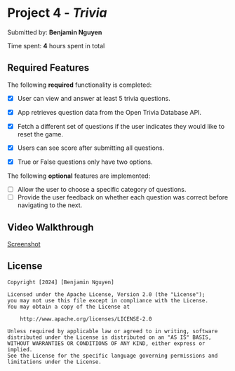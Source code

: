 # Project 4 - *Trivia*

Submitted by: **Benjamin Nguyen**

Time spent: **4** hours spent in total

## Required Features

The following **required** functionality is completed:
- [x] User can view and answer at least 5 trivia questions.
- [x] App retrieves question data from the Open Trivia Database API.
- [x] Fetch a different set of questions if the user indicates they would like to reset the game.
- [x] Users can see score after submitting all questions.
- [x] True or False questions only have two options.


The following **optional** features are implemented:  
- [ ] Allow the user to choose a specific category of questions.
- [ ] Provide the user feedback on whether each question was correct before navigating to the next.

## Video Walkthrough
[Screenshot](https://imgur.com/a/P0IKyL8)

## License

    Copyright [2024] [Benjamin Nguyen]

    Licensed under the Apache License, Version 2.0 (the "License");
    you may not use this file except in compliance with the License.
    You may obtain a copy of the License at

        http://www.apache.org/licenses/LICENSE-2.0

    Unless required by applicable law or agreed to in writing, software
    distributed under the License is distributed on an "AS IS" BASIS,
    WITHOUT WARRANTIES OR CONDITIONS OF ANY KIND, either express or implied.
    See the License for the specific language governing permissions and
    limitations under the License.
